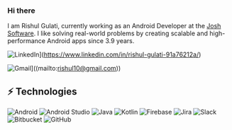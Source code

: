 ### Hi there 

I am Rishul Gulati, currently working as an Android Developer at the [Josh Software](https://joshsoftware.com/). I like solving real-world problems by creating scalable and high-performance Android apps since 3.9 years.

![LinkedIn](https://img.shields.io/badge/linkedin-%230077B5.svg?style=flat-square&logo=linkedin&logoColor=white&link=https://www.linkedin.com/in/rishul-gulati-91a76212a/)](https://www.linkedin.com/in/rishul-gulati-91a76212a/)

![Gmail](https://img.shields.io/badge/rishul10@gmail.com-D14836?style=flat-square&logo=gmail&logoColor=white&link=mailto:rishul10@gmail.com)]((mailto:rishul10@gmail.com))

## ⚡ Technologies

![Android](https://img.shields.io/badge/Android-3DDC84?style=for-the-badge&logo=android&logoColor=white)
![Android Studio](https://img.shields.io/badge/Android%20Studio-3DDC84.svg?style=for-the-badge&logo=android-studio&logoColor=white)
![Java](https://img.shields.io/badge/java-%23ED8B00.svg?style=for-the-badge&logo=java&logoColor=white)
![Kotlin](https://img.shields.io/badge/kotlin-%237F52FF.svg?style=for-the-badge&logo=kotlin&logoColor=white)
![Firebase](https://img.shields.io/badge/firebase-%23039BE5.svg?style=for-the-badge&logo=firebase)
![Jira](https://img.shields.io/badge/jira-%230A0FFF.svg?style=for-the-badge&logo=jira&logoColor=white)
![Slack](https://img.shields.io/badge/Slack-4A154B?style=for-the-badge&logo=slack&logoColor=white)
![Bitbucket](https://img.shields.io/badge/bitbucket-%230047B3.svg?style=for-the-badge&logo=bitbucket&logoColor=white)
![GitHub](https://img.shields.io/badge/github-%23121011.svg?style=for-the-badge&logo=github&logoColor=white)


